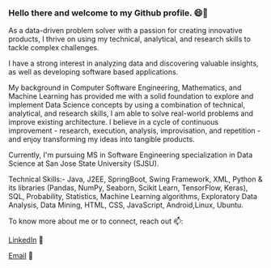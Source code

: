 ### Hello there and welcome to my Github profile. 😄👋

As a data-driven problem solver with a passion for creating innovative products, I thrive on using my technical, analytical, and research skills to tackle complex challenges.

I have a strong interest in analyzing data and discovering valuable insights, as well as developing software based applications.

My background in Computer Software Engineering, Mathematics, and Machine Learning has provided me with a solid foundation to explore and implement Data Science concepts by using a combination of technical, analytical, and research skills, I am able to solve real-world problems and improve existing architecture. I believe in a cycle of continuous improvement - research, execution, analysis, improvisation, and repetition - and enjoy transforming my ideas into tangible products.

Currently, I'm pursuing MS in Software Engineering specialization in Data Science at San Jose State University (SJSU). 

Technical Skills:- Java, J2EE, SpringBoot, Swing Framework, XML, Python & its libraries (Pandas, NumPy, Seaborn, Scikit Learn, TensorFlow, Keras), SQL, Probability, Statistics, Machine Learning algorithms, Exploratory Data Analysis, Data Mining, HTML, CSS, JavaScript, Android,Linux, Ubuntu.

To know more about me or to connect, reach out 📫:

<a href="https://www.linkedin.com/in/khushil-modi/">LinkedIn</a> 📇

<a href="mailto:khushilmodi17@gmail.com">Email</a> 📧

<!--
**Khushil-Modi/Khushil-Modi** is a ✨ _special_ ✨ repository because its `README.md` (this file) appears on your GitHub profile.

Here are some ideas to get you started:

- 🔭 I’m currently working on ...
- 🌱 I’m currently learning ...
- 👯 I’m looking to collaborate on ...
- 🤔 I’m looking for help with ...
- 💬 Ask me about ...
- 📫 How to reach me: ...
- 😄 Pronouns: ...
- ⚡ Fun fact: ...
-->
